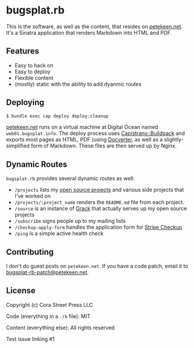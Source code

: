 # bugsplat.rb

This is the software, as well as the content, that resides on [petekeen.net][]. It's a Sinatra application that renders Markdown into HTML and PDF.

## Features

* Easy to hack on
* Easy to deploy
* Flexible content
* (mostly) static with the ability to add dyanmic routes

## Deploying

```bash
$ bundle exec cap deploy deploy:cleanup
```

[petekeen.net][] runs on a virtual machine at Digital Ocean named `web01.bugsplat.info`. The deploy process uses [Capistrano::Buildpack][] and exports most pages as HTML, PDF (using [Docverter][], as well as a slightly-simplified form of Markdown. These files are then served up by Nginx.

## Dynamic Routes

`bugsplat.rb` provides several dynamic routes as well:

* `/projects` lists my [open source projects](https://www.petekeen.net/projects) and various side projects that I've worked on
* `/projects/:project_name` renders the `README.md` file from each project.
* `/source` is an instance of [Grack](https://github.com/schacon/grack) that actually serves up my open source projects
* `/subscribe` signs people up to my mailing lists
* `/checkup-apply-form` handles the application form for [Stripe Checkup](https://www.petekeen.net/checkup)
* `/ping` is a simple active health check

## Contributing

I don't do guest posts on `petekeen.net`. If you have a code patch, email it to [bugsplat-rb-patch@petekeen.net](mailto:bugsplat-rb-patch@petekeen.net).

## License

Copyright (c) Cora Street Press LLC

Code (everything in a `.rb` file): MIT

Content (everything else):  All rights reserved

[petekeen.net]: https://www.petekeen.net
[Capistrano::Buildpack]: https://www.petekeen.net/projects/capistrano-buildpack
[Docverter]: http://www.docverter.com


Test issue linking #1
